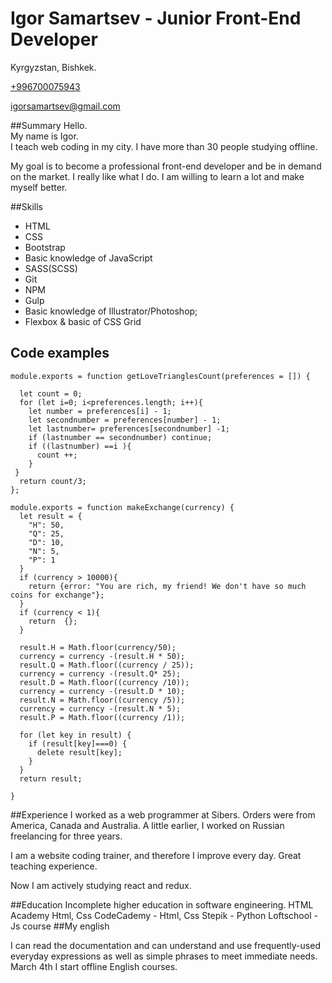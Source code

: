 # Igor Samartsev - Junior Front-End Developer
Kyrgyzstan, Bishkek.

<a href="tel:+996700075943" title="Mobile phone">+996700075943</a>

<a href="mailto:igorsamartsev@gmail.com" title="E-mail">igorsamartsev@gmail.com</a> 

##Summary
Hello.  
My name is Igor.  
I teach web coding in my city. I have more than 30 people studying offline.

My goal is to become a professional front-end developer and be in demand on the market. I really like what I do. I am willing to learn a lot and make myself better.

##Skills

- HTML
- CSS
- Bootstrap
- Basic knowledge of JavaScript
- SASS(SCSS)
- Git
- NPM
- Gulp
- Basic knowledge of Illustrator/Photoshop;
- Flexbox & basic of CSS Grid

## Code examples
```
module.exports = function getLoveTrianglesCount(preferences = []) {

  let count = 0;
  for (let i=0; i<preferences.length; i++){
    let number = preferences[i] - 1;
    let secondnumber = preferences[number] - 1;
    let lastnumber= preferences[secondnumber] -1;
    if (lastnumber == secondnumber) continue;
    if ((lastnumber) ==i ){
      count ++;
    }
 }
  return count/3;
};

```
```
module.exports = function makeExchange(currency) {
  let result = {
    "H": 50,
    "Q": 25,
    "D": 10,
    "N": 5,
    "P": 1
  }
  if (currency > 10000){
    return {error: "You are rich, my friend! We don't have so much coins for exchange"};
  }
  if (currency < 1){
    return  {};
  }

  result.H = Math.floor(currency/50);
  currency = currency -(result.H * 50);
  result.Q = Math.floor((currency / 25));
  currency = currency -(result.Q* 25);
  result.D = Math.floor((currency /10));
  currency = currency -(result.D * 10);
  result.N = Math.floor((currency /5));
  currency = currency -(result.N * 5);
  result.P = Math.floor((currency /1));

  for (let key in result) {
    if (result[key]===0) {
      delete result[key];
    }
  }
  return result;

}
```

##Experience
I worked as a web programmer at Sibers. Orders were from America, Canada and Australia. A little earlier, I worked on Russian freelancing for three years.

I am a website coding trainer, and therefore I improve every day. Great teaching experience.

Now I am actively studying react and redux.

##Education
Incomplete higher education in software engineering.
HTML Academy Html, Css
CodeCademy - Html, Css
Stepik - Python
Loftschool - Js course
##My english

I can read the documentation and can understand and use frequently-used everyday expressions as well as simple phrases to meet immediate needs.
March 4th I start offline English courses.